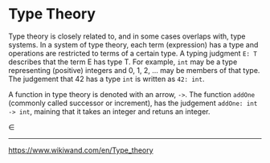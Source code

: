 # Type Theory

Type theory is closely related to, and in some cases overlaps with, type systems. In a system of type theory, each term (expression) has a type and operations are restricted to terms of a certain type. A typing judgment `E: T` describes that the term E has type T. For example, `int` may be a type representing (positive) integers and 0, 1, 2, ... may be members of that type. The judgement that 42 has a type `int` is written as `42: int`.

A function in type theory is denoted with an arrow, `->`. The function `addOne` (commonly called successor or increment), has the judgement `addOne: int -> int`, maining that it takes an integer and retuns an integer.

∈

---

https://www.wikiwand.com/en/Type_theory
